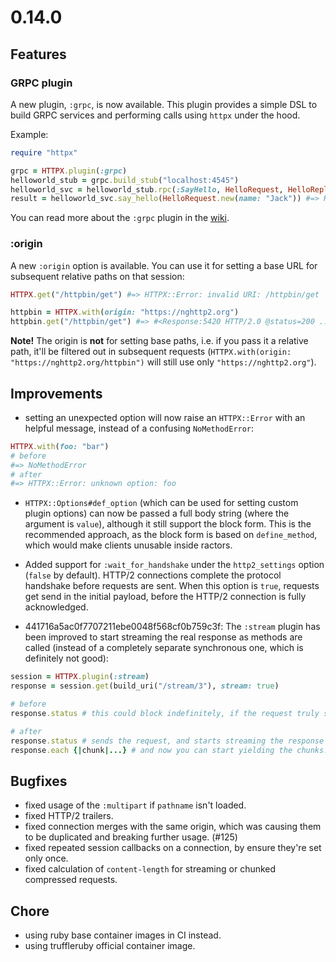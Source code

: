 # 0.14.0

## Features

### GRPC plugin

A new plugin, `:grpc`, is now available. This plugin provides a simple DSL to build GRPC services and performing calls using `httpx` under the hood.

Example:

```ruby
require "httpx"

grpc = HTTPX.plugin(:grpc)
helloworld_stub = grpc.build_stub("localhost:4545")
helloworld_svc = helloworld_stub.rpc(:SayHello, HelloRequest, HelloReply)
result = helloworld_svc.say_hello(HelloRequest.new(name: "Jack")) #=> HelloReply: "Hello Jack"
```

You can read more about the `:grpc` plugin in the [wiki](https://honeyryderchuck.gitlab.io/httpx/wiki/GRPC).

### :origin

A new `:origin` option is available. You can use it for setting a base URL for subsequent relative paths on that session:

```ruby
HTTPX.get("/httpbin/get") #=> HTTPX::Error: invalid URI: /httpbin/get

httpbin = HTTPX.with(origin: "https://nghttp2.org")
httpbin.get("/httpbin/get") #=> #<Response:5420 HTTP/2.0 @status=200 ....
```

**Note!** The origin is **not** for setting base paths, i.e. if you pass it a relative path, it'll be filtered out in subsequent requests (`HTTPX.with(origin: "https://nghttp2.org/httpbin")` will still use only `"https://nghttp2.org"`).

## Improvements

* setting an unexpected option will now raise an `HTTPX::Error` with an helpful message, instead of a confusing `NoMethodError`:

```ruby
HTTPX.with(foo: "bar") 
# before
#=> NoMethodError
# after
#=> HTTPX::Error: unknown option: foo

```

* `HTTPX::Options#def_option` (which can be used for setting custom plugin options) can now be passed a full body string (where the argument is `value`), although it still support the block form. This is the recommended approach, as the block form is based on `define_method`, which would make clients unusable inside ractors.

* Added support for `:wait_for_handshake` under the `http2_settings` option (`false` by default). HTTP/2 connections complete the protocol handshake before requests are sent. When this option is `true`, requests get send in the initial payload, before the HTTP/2 connection is fully acknowledged.

*  441716a5ac0f7707211ebe0048f568cf0b759c3f: The `:stream` plugin has been improved to start streaming the real response as methods are called (instead of a completely separate synchronous one, which is definitely not good):

```ruby
session = HTTPX.plugin(:stream)
response = session.get(build_uri("/stream/3"), stream: true)

# before
response.status # this could block indefinitely, if the request truly streams infinitely.

# after
response.status # sends the request, and starts streaming the response until status is available.
response.each {|chunk|...} # and now you can start yielding the chunks...
```


## Bugfixes

* fixed usage of the `:multipart` if `pathname` isn't loaded.
* fixed HTTP/2 trailers.
* fixed connection merges with the same origin, which was causing them to be duplicated and breaking further usage. (#125)
* fixed repeated session callbacks on a connection, by ensure they're set only once.
* fixed calculation of `content-length` for streaming or chunked compressed requests.


## Chore

* using ruby base container images in CI instead.
* using truffleruby official container image.